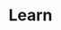 ---
layout: tag-list
type: tag
title: Learn
slug: Learn
category: THM
sidebar: true
description: >
    Es un software que permite que un servidor web maneje contenido web dinámico basado en Java utilizando el protocolo HTTP..
---